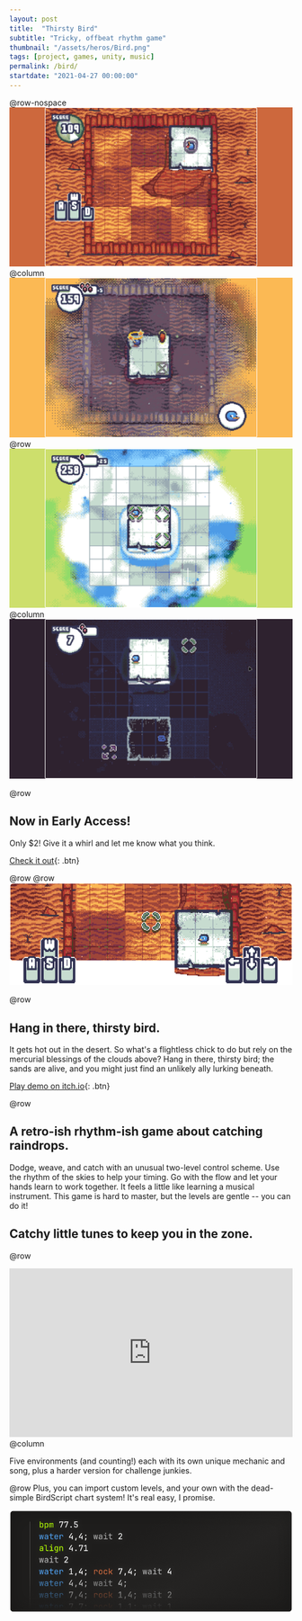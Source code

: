 ```yaml
---
layout: post
title:  "Thirsty Bird"
subtitle: "Tricky, offbeat rhythm game"
thumbnail: "/assets/heros/Bird.png"
tags: [project, games, unity, music]
permalink: /bird/
startdate: "2021-04-27 00:00:00"
---
```

@row-nospace
[![Level in desert environment](<../../assets/bird/screen desert.png>)](<../../assets/bird/screen desert.png>)
@column
[![Level in stormy environment](<../../assets/bird/screen storm.png>)](<../../assets/bird/screen storm.png>)
@row
[![Level in sky environment](<../../assets/bird/screen sky.png>)](<../../assets/bird/screen sky.png>)
@column
[![Level in deep space environment](<../../assets/bird/screen space.png>)](<../../assets/bird/screen space.png>)

@row
## Now in Early Access!

Only $2! Give it a whirl and let me know what you think.

[Check it out](https://store.steampowered.com/app/3273230/Thirsty_Bird/){: .btn} 

@row
@row
![Screenshot showcasing controls](<../../assets/bird/interlude 1.png>)

@row
## Hang in there, thirsty bird.

It gets hot out in the desert. So what's a flightless chick to do but rely on the mercurial blessings of the clouds above? Hang in there, thirsty bird; the sands are alive, and you might just find an unlikely ally lurking beneath.

[Play demo on itch.io](https://bgsulz.itch.io/bird){: .btn} 

@row
## A retro-ish rhythm-ish game about catching raindrops.

Dodge, weave, and catch with an unusual two-level control scheme. Use the rhythm of the skies to help your timing. Go with the flow and let your hands learn to work together. It feels a little like learning a musical instrument. This game is hard to master, but the levels are gentle -- you can do it! 


## Catchy little tunes to keep you in the zone.

@row
<iframe width="100%" height="300" scrolling="no" frameborder="no" allow="autoplay" src="https://w.soundcloud.com/player/?url=https%3A//api.soundcloud.com/playlists/1640341378&color=%236c6c73&auto_play=false&hide_related=false&show_comments=true&show_user=true&show_reposts=false&show_teaser=true&visual=true"></iframe>
@column
<p class="pbox">
Five environments (and counting!) each with its own unique mechanic and song, plus a harder version for challenge junkies.
</p>

@row
Plus, you can import custom levels, and your own with the dead-simple BirdScript chart system! It's real easy, I promise. 

![Demo of BirdScript syntax](<../../assets/bird/interlude 3.png>)